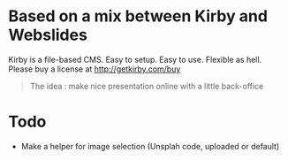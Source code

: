 # Based on a mix between Kirby and Webslides

Kirby is a file-based CMS.
Easy to setup. Easy to use. Flexible as hell.
Please buy a license at <http://getkirby.com/buy>

> The idea : make nice presentation online with a little back-office

# Todo 

- Make a helper for image selection (Unsplah code, uploaded or default)


